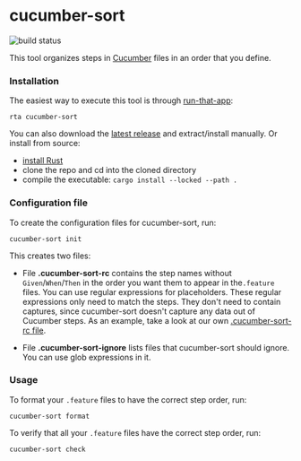 # cucumber-sort

![build status](https://github.com/kevgo/cucumber-sort/actions/workflows/ci.yml/badge.svg)

This tool organizes steps in [Cucumber](https://cucumber.io) files in an order
that you define.

### Installation

The easiest way to execute this tool is through
[run-that-app](https://github.com/kevgo/run-that-app):

```
rta cucumber-sort
```

You can also download the
[latest release](https://github.com/kevgo/cucumber-sort/releases/latest) and
extract/install manually. Or install from source:

- [install Rust](https://rustup.rs)
- clone the repo and cd into the cloned directory
- compile the executable: `cargo install --locked --path .`

### Configuration file

To create the configuration files for cucumber-sort, run:

```
cucumber-sort init
```

This creates two files:

- File **.cucumber-sort-rc** contains the step names without
  `Given`/`When`/`Then` in the order you want them to appear in the`.feature`
  files. You can use regular expressions for placeholders. These regular
  expressions only need to match the steps. They don't need to contain captures,
  since cucumber-sort doesn't capture any data out of Cucumber steps. As an
  example, take a look at our own [.cucumber-sort-rc file](.cucumber-sort-rc).

- File **.cucumber-sort-ignore** lists files that cucumber-sort should ignore.
  You can use glob expressions in it.

### Usage

To format your `.feature` files to have the correct step order, run:

```
cucumber-sort format
```

To verify that all your `.feature` files have the correct step order, run:

```
cucumber-sort check
```
